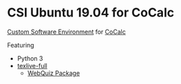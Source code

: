 # CSI Ubuntu 19.04 for CoCalc

[Custom Software Environment](https://doc.cocalc.com/software.html#custom-environments) for [CoCalc](https://cocalc.com)

Featuring

- Python 3
- [texlive-full](https://packages.ubuntu.com/disco/tex/texlive-full)
  - [WebQuiz Package](https://www.ctan.org/pkg/webquiz)
